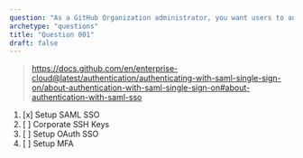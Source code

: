 ```yaml
---
question: "As a GitHub Organization administrator, you want users to authenticate using a corporate identity provider. Which of the following is a way to achieve this?"
archetype: "questions"
title: "Question 001"
draft: false
---
```


> https://docs.github.com/en/enterprise-cloud@latest/authentication/authenticating-with-saml-single-sign-on/about-authentication-with-saml-single-sign-on#about-authentication-with-saml-sso
1. [x] Setup SAML SSO
1. [ ] Corporate SSH Keys 
1. [ ] Setup OAuth SSO
1. [ ] Setup MFA
